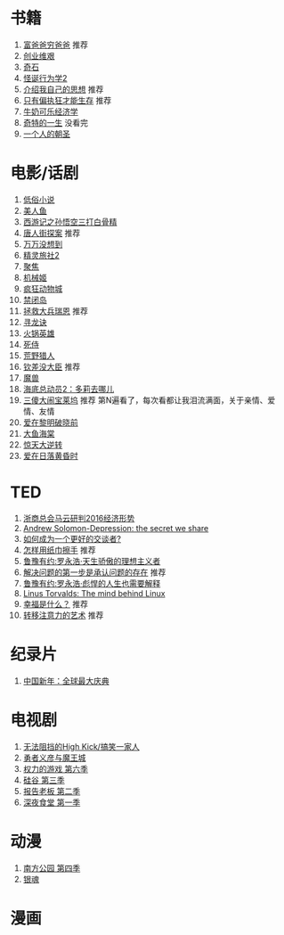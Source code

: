 # 书籍
1. [富爸爸穷爸爸](http://book.douban.com/subject/6438293/) 推荐
2. [创业维艰](http://book.douban.com/subject/26306686/)
3. [奇石](https://book.douban.com/subject/25833450/)
4. [怪诞行为学2](https://book.douban.com/subject/5253757/)
5. [介绍我自己的思想](https://book.douban.com/subject/24748616/) 推荐
6. [只有偏执狂才能生存](https://book.douban.com/subject/5362909/) 推荐
7. [牛奶可乐经济学](https://book.douban.com/subject/5402682/)
8. [奇特的一生](https://book.douban.com/subject/24739109/) 没看完
9. [一个人的朝圣](https://book.douban.com/subject/24934182/)

# 电影/话剧
1. [低俗小说](http://movie.douban.com/subject/1291832/)
2. [美人鱼](http://movie.douban.com/subject/19944106/)
3. [西游记之孙悟空三打白骨精](http://movie.douban.com/subject/25827963/)
4. [唐人街探案](http://movie.douban.com/subject/26311973/) 推荐
5. [万万没想到](http://movie.douban.com/subject/26320029/)
6. [精灵旅社2](http://movie.douban.com/subject/21327493/)
7. [聚焦](https://movie.douban.com/subject/25954475/)
8. [机械姬](https://movie.douban.com/subject/4160540/)
9. [疯狂动物城](https://movie.douban.com/subject/25662329)
10. [禁闭岛](https://movie.douban.com/subject/2334904/)
11. [拯救大兵瑞恩](https://movie.douban.com/subject/1292849/) 推荐
12. [寻龙诀](https://movie.douban.com/subject/3077412/)
13. [火锅英雄](https://movie.douban.com/subject/25662327/?from=showing)
14. [死侍](https://movie.douban.com/subject/3718279/)
15. [荒野猎人](https://movie.douban.com/subject/5327268/)
16. [钦差没大臣](https://www.douban.com/location/drama/26263117/) 推荐
17. [魔兽](https://movie.douban.com/subject/2131940/)
18. [海底总动员2：多莉去哪儿](https://movie.douban.com/subject/11524967/)
19. [三傻大闹宝莱坞](https://movie.douban.com/subject/3793023/) 推荐 第N遍看了，每次看都让我泪流满面，关于亲情、爱情、友情
20. [爱在黎明破晓前](https://movie.douban.com/subject/1296339/)
21. [大鱼海棠](https://movie.douban.com/subject/5045678/)
22. [惊天大逆转](https://movie.douban.com/subject/26375609/)
23. [爱在日落黄昏时](https://movie.douban.com/subject/1291990/)

# TED
1. [浙商总会马云研判2016经济形势](http://v.qq.com/boke/page/l/0/4/l0185g7eib4.html)
2. [Andrew Solomon-Depression: the secret we share](http://v.youku.com/v_show/id_XNjY4Njc0Mzky.html)
3. [如何成为一个更好的交谈者?](http://open.163.com/movie/2016/3/F/E/MBFLN6BJF_MBFLNJGFE.html)
4. [怎样用纸巾擦手](http://open.163.com/movie/2014/12/D/4/MAD7E5IC1_MAD7MRKD4.html) 推荐
5. [鲁豫有约:罗永浩·天生骄傲的理想主义者](http://v.qq.com/cover/a/akyu3b8m0gy79od.html)
6. [解决问题的第一步是承认问题的存在](http://www.miaopai.com/show/pNQJD-7zR8TEMRlAj6pgCA__.htm) 推荐
7. [鲁豫有约:罗永浩·彪悍的人生也需要解释](http://v.qq.com/cover/q/q9g1elhzodwg4sa/x0019in109q.html)
8. [Linus Torvalds: The mind behind Linux](https://www.ted.com/talks/linus_torvalds_the_mind_behind_linux/transcript?language=en)
9. [幸福是什么？](http://open.163.com/movie/2016/1/B/T/MBAM75U2S_MBB7LQSBT.html#share-mob) 推荐
10. [转移注意力的艺术](http://weibo.com/p/2304445b8098200faa31cad5f7614909de8bc6) 推荐

# 纪录片
1. [中国新年：全球最大庆典](http://movie.douban.com/subject/26712210/)

# 电视剧
1. [无法阻挡的High Kick/搞笑一家人](http://movie.douban.com/subject/2360882/)
2. [勇者义彦与魔王城](http://movie.douban.com/subject/6402151/)
3. [权力的游戏 第六季](https://movie.douban.com/subject/25862357/)
4. [硅谷 第三季](https://movie.douban.com/subject/26366492/)
5. [报告老板 第二季](https://movie.douban.com/subject/26762755/)
6. [深夜食堂 第一季](https://movie.douban.com/subject/3991933/)

# 动漫
1. [南方公园 第四季](https://movie.douban.com/subject/4882613/)
2. [银魂](https://movie.douban.com/subject/2057171/)

# 漫画
